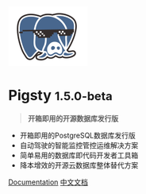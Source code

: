![logo](../_media/icon.svg)

# Pigsty <small>1.5.0-beta</small>

> <b>开箱即用的开源数据库发行版</b>

- 开箱即用的PostgreSQL数据库发行版
- 自动驾驶的智能监控管控运维解决方案
- 简单易用的数据库即代码开发者工具箱
- 降本增效的开源云数据库整体替代方案


[Documentation](/)
[中文文档](#Pigsty)

